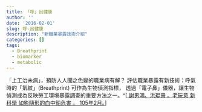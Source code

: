 ```yaml
---
title: 「呼」出健康
author: ''
date: '2016-02-01'
slug: 呼-出健康
description: "新職業暴露技術介紹"
categories: []
tags:
  - Breathprint
  - biomarker
  - metabolic
---
```


「上工治未病」，預防人人聞之色變的職業病有解？ 評估職業暴露有新技術：呼氣時的「氣紋」(Breathprint) 可作為生物偵測指標， 透過「電子鼻」儀器，讓生物偵測成為反映勞工環境暴露調查的重要方法之一。^[[	謝男鴻、洪琨景 。老玩意 新科學 如影隨形的血中鉛危害 。 105年2月。](https://laws.ilosh.gov.tw/ioshcustom/Web/SafetyMessages/Detail2?id=1461)]



